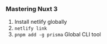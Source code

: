 ### Mastering Nuxt 3

1. Install netlify globally
2. `netlify link`
3. `pnpm add -g prisma` Global CLI tool
